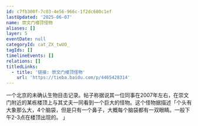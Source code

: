 ```yaml
---
id: c7fb300f-7c03-4e56-966c-1f2dc680c1ef
lastUpdated: '2025-06-07'
name: 崇文门楼顶怪物
aliases: []
layer: 5
eventDate: null
categoryId: cat_ZX_twUO_
tagIds: []
timelineEvents: []
relations: []
titledLinks:
  - title: '链接: 崇文门楼顶怪物'
    url: 'https://tieba.baidu.com/p/4465428314'
---
```

一个北京的未确认生物目击记录。帖子称据说其一位同事在2007年左右，在崇文门附近的某栋楼顶上与其丈夫一同看到一个巨大的怪物。这个怪物据描述「个头有大象那么大，4个脑袋，但是只有一个鼻子，大概每个脑袋都有一双眼睛。一般下午2-3点在楼顶出现的。 」
